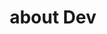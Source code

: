 ---
layout: list
title: about Dev
slug: dev
menu: true
submenu: false
order: 13
description: >
  about Dev
---